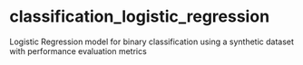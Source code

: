 # classification_logistic_regression
Logistic Regression model for binary classification using a synthetic dataset with performance evaluation metrics
